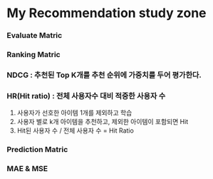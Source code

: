 # My Recommendation study zone

### Evaluate Matric

### Ranking Matric
### NDCG : 추천된 Top K개를 추천 순위에 가중치를 두어 평가한다. 
### HR(Hit ratio) : 전체 사용자수 대비 적중한 사용자 수
1. 사용자가 선호한 아이템 1개를 제외하고 학습
2. 사용자 별로 k개 아이템을 추천하고, 제외한 아이템이 포함되면 Hit
3. Hit된 사용자 수 / 전체 사용자 수 = Hit Ratio

### Prediction Matric
### MAE & MSE

